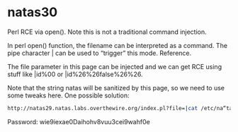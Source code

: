 # natas30

Perl RCE via open(). Note this is not a traditional command injection.

In perl open() function, the filename can be interpreted as a command. The pipe character | can be used to “trigger” this mode. Reference.

The file parameter in this page can be injected and we can get RCE using stuff like |id%00 or |id%26%26false%26%26.

Note that the string natas will be sanitized by this page, so we need to use some tweaks here. One possible solution:

```bash
http://natas29.natas.labs.overthewire.org/index.pl?file=|cat /etc/na“tas_webpass/na“tas30%00
```

Password: wie9iexae0Daihohv8vuu3cei9wahf0e